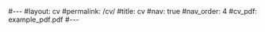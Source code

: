 #---
#layout: cv
#permalink: /cv/
#title: cv
#nav: true
#nav_order: 4
#cv_pdf: example_pdf.pdf
#---
